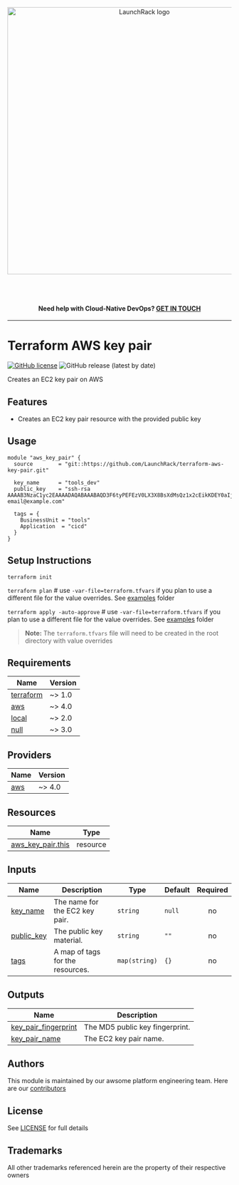 <p align="center">
  <a href="https://launchrack.com/" target="_blank" rel="homepage">
  <img src="https://launchrack.com/assets/img/logo_launchrack.png" alt="LaunchRack logo" style="width: 600px;" class="d-md-inline-block">
  </a>
</p>
<br>
<br>
<p><h4 align="center">Need help with Cloud-Native DevOps? <a href="https://launchrack.com/contact/" target="_blank" rel="contactus"> GET IN TOUCH</a></h4></p>

---

# Terraform AWS key pair 

[![GitHub license](https://img.shields.io/github/license/launchrack/terraform-aws-key-pair?color=blue)](https://github.com/LaunchRack/terraform-aws-key-pair/blob/main/LICENSE)
![GitHub release (latest by date)](https://img.shields.io/github/v/release/launchrack/terraform-aws-key-pair?color=blue&display_name=release)

Creates an EC2 key pair on AWS

## Features
- Creates an EC2 key pair resource with the provided public key

## Usage
```hcl
module "aws_key_pair" {
  source        = "git::https://github.com/LaunchRack/terraform-aws-key-pair.git"

  key_name      = "tools_dev"
  public_key    = "ssh-rsa AAAAB3NzaC1yc2EAAAADAQABAAABAQD3F6tyPEFEzV0LX3X8BsXdMsQz1x2cEikKDEY0aIj41qgxMCP/iteneqXSIFZBp5vizPvaoIR3Um9xK7PGoW8giupGn+EPuxIA4cDM4vzOqOkiMPhz5XK0whEjkVzTo4+S0puvDZuwIsdiW9mxhJc7tgBNL0cYlWSYVkz4G/fslNfRPW5mYAM49f4fhtxPb5ok4Q2Lg9dPKVHO/Bgeu5woMc7RY0p1ej6D4CKFE6lymSDJpW0YHX/wqE9+cfEauh7xZcG0q9t2ta6F6fmX0agvpFyZo8aFbXeUBr7osSCJNgvavWbM/06niWrOvYX2xwWdhXmXSrbX8ZbabVohBK41 email@example.com"

  tags = {
    BusinessUnit = "tools"
    Application  = "cicd"
  }
}
```

## Setup Instructions
`terraform init`

`terraform plan` # use `-var-file=terraform.tfvars` if you plan to use a different file for the value overrides. See [examples](https://github.com/LaunchRack/terraform-aws-key-pair/blob/main/examples/terraform.tfvars) folder

`terraform apply -auto-approve` # use `-var-file=terraform.tfvars` if you plan to use a different file for the value overrides. See [examples](https://github.com/LaunchRack/terraform-aws-key-pair/blob/main/examples/terraform.tfvars) folder


> **Note:** The `terraform.tfvars` file will need to be created in the root directory with value overrides

## Requirements
| Name | Version |
|------|---------|
| <a name="requirement_terraform"></a> [terraform](#requirement_terraform) | ~> 1.0 |
| <a name="requirement_aws"></a> [aws](#requirement_aws) | ~> 4.0 |
| <a name="requirement_local"></a> [local](#requirement_local) | ~> 2.0 |
| <a name="requirement_null"></a> [null](#requirement_null) | ~> 3.0 |

## Providers
| Name | Version |
|------|---------|
| <a name="provider_aws"></a> [aws](#provider_aws) | ~> 4.0 |

## Resources
| Name | Type |
|------|------|
| [aws_key_pair.this](https://registry.terraform.io/providers/hashicorp/aws/latest/docs/resources/key_pair) | resource |

## Inputs
| Name | Description | Type | Default | Required |
|------|-------------|------|---------|:--------:|
| <a name="input_key_name"></a> [key_name](#input_key_name) | The name for the EC2 key pair. | `string` | `null` | no |
| <a name="input_public_key"></a> [public_key](#input_public_key) | The public key material. | `string` | `""` | no |
| <a name="input_tags"></a> [tags](#input_tags) | A map of tags for the resources. | `map(string)` | `{}` | no |

## Outputs
| Name | Description |
|------|-------------|
| <a name="output_key_pair_fingerprint"></a> [key_pair_fingerprint](#output_key_pair_fingerprint) | The MD5 public key fingerprint. |
| <a name="output_key_pair_name"></a> [key_pair_name](#output_key_pair_name) | The EC2 key pair name. |

## Authors
This module is maintained by our awsome platform engineering team. Here are our [contributors](https://github.com/LaunchRack/terraform-aws-key-pair/graphs/contributors)

## License
See [LICENSE](https://github.com/LaunchRack/terraform-aws-key-pair/blob/master/LICENSE) for full details

## Trademarks
All other trademarks referenced herein are the property of their respective owners